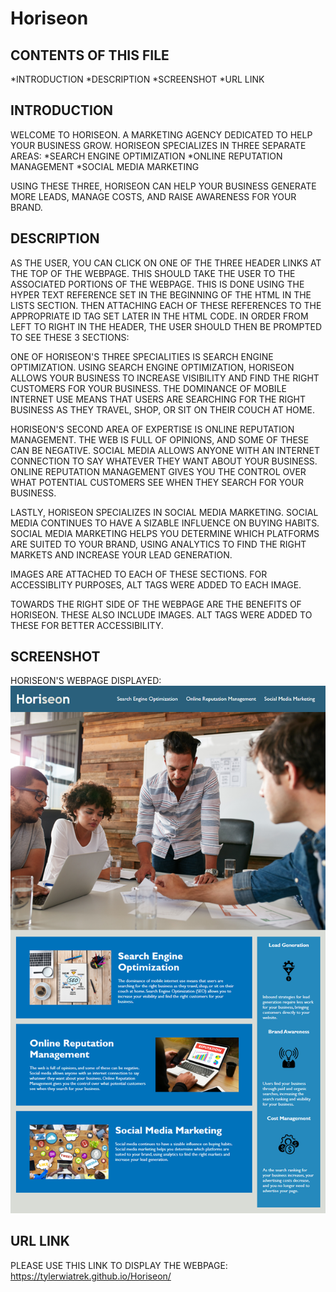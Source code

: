 # Horiseon
CONTENTS OF THIS FILE
---------------------

*INTRODUCTION
*DESCRIPTION
*SCREENSHOT
*URL LINK

INTRODUCTION
------------
WELCOME TO HORISEON. A MARKETING AGENCY DEDICATED TO HELP YOUR BUSINESS GROW. HORISEON SPECIALIZES IN THREE SEPARATE AREAS:
*SEARCH ENGINE OPTIMIZATION
*ONLINE REPUTATION MANAGEMENT
*SOCIAL MEDIA MARKETING

USING THESE THREE, HORISEON CAN HELP YOUR BUSINESS GENERATE MORE LEADS, MANAGE COSTS, AND RAISE AWARENESS FOR YOUR BRAND.

DESCRIPTION
-----------
AS THE USER, YOU CAN CLICK ON ONE OF THE THREE HEADER LINKS AT THE TOP OF THE WEBPAGE. THIS SHOULD TAKE THE USER TO THE ASSOCIATED PORTIONS OF THE WEBPAGE. THIS IS DONE USING THE HYPER TEXT REFERENCE SET IN THE BEGINNING OF THE HTML IN THE LISTS SECTION. THEN ATTACHING EACH OF THESE REFERENCES TO THE APPROPRIATE ID TAG SET LATER IN THE HTML CODE. IN ORDER FROM LEFT TO RIGHT IN THE HEADER, THE USER SHOULD THEN BE PROMPTED TO SEE THESE 3 SECTIONS:

ONE OF HORISEON'S THREE SPECIALITIES IS SEARCH ENGINE OPTIMIZATION. USING SEARCH ENGINE OPTIMIZATION, HORISEON ALLOWS
YOUR BUSINESS TO INCREASE VISIBILITY AND FIND THE RIGHT CUSTOMERS FOR YOUR BUSINESS. THE DOMINANCE OF MOBILE INTERNET USE
MEANS THAT USERS ARE SEARCHING FOR THE RIGHT BUSINESS AS THEY TRAVEL, SHOP, OR SIT ON THEIR COUCH AT HOME.

HORISEON'S SECOND AREA OF EXPERTISE IS ONLINE REPUTATION MANAGEMENT. THE WEB IS FULL OF OPINIONS, AND SOME OF THESE CAN BE NEGATIVE. SOCIAL MEDIA ALLOWS ANYONE WITH AN INTERNET CONNECTION TO SAY WHATEVER THEY WANT ABOUT YOUR BUSINESS. ONLINE REPUTATION MANAGEMENT GIVES YOU THE CONTROL OVER WHAT POTENTIAL CUSTOMERS SEE WHEN THEY SEARCH FOR YOUR BUSINESS.

LASTLY, HORISEON SPECIALIZES IN SOCIAL MEDIA MARKETING. SOCIAL MEDIA CONTINUES TO HAVE A SIZABLE INFLUENCE ON BUYING HABITS. SOCIAL MEDIA MARKETING HELPS YOU DETERMINE WHICH PLATFORMS ARE SUITED TO YOUR BRAND, USING ANALYTICS TO FIND THE RIGHT MARKETS AND INCREASE YOUR LEAD GENERATION.

IMAGES ARE ATTACHED TO EACH OF THESE SECTIONS. FOR ACCESSIBLITY PURPOSES, ALT TAGS WERE ADDED TO EACH IMAGE.

TOWARDS THE RIGHT SIDE OF THE WEBPAGE ARE THE BENEFITS OF HORISEON. THESE ALSO INCLUDE IMAGES. ALT TAGS WERE ADDED TO THESE FOR BETTER ACCESSIBILITY.

SCREENSHOT
----------
HORISEON'S WEBPAGE DISPLAYED:
![SCREENSHOT OF HORISEONS WEBPAGE](/images/01-html-css-git-homework-demo.png?raw=true)

URL LINK
----------
PLEASE USE THIS LINK TO DISPLAY THE WEBPAGE:
https://tylerwiatrek.github.io/Horiseon/


